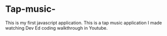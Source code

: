 # Tap-music-
This is my first javascript application.
This is a tap music application I made watching Dev Ed coding walkthrough in Youtube.
